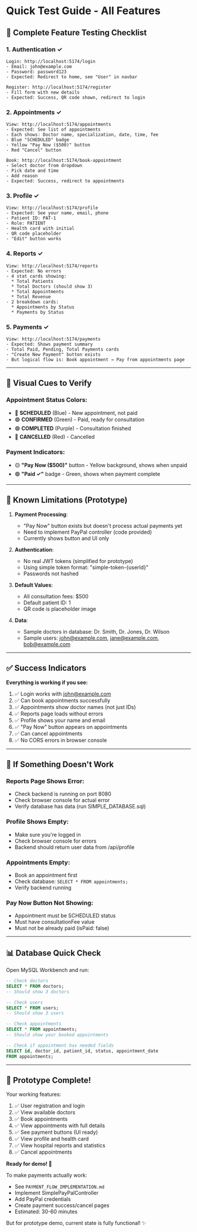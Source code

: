 # Quick Test Guide - All Features

## 🧪 Complete Feature Testing Checklist

### 1. Authentication ✓
```
Login: http://localhost:5174/login
- Email: john@example.com
- Password: password123
- Expected: Redirect to home, see "User" in navbar

Register: http://localhost:5174/register
- Fill form with new details
- Expected: Success, QR code shown, redirect to login
```

### 2. Appointments ✓
```
View: http://localhost:5174/appointments
- Expected: See list of appointments
- Each shows: Doctor name, specialization, date, time, fee
- Blue "SCHEDULED" badge
- Yellow "Pay Now ($500)" button
- Red "Cancel" button

Book: http://localhost:5174/book-appointment
- Select doctor from dropdown
- Pick date and time
- Add reason
- Expected: Success, redirect to appointments
```

### 3. Profile ✓
```
View: http://localhost:5174/profile
- Expected: See your name, email, phone
- Patient ID: PAT-1
- Role: PATIENT
- Health card with initial
- QR code placeholder
- "Edit" button works
```

### 4. Reports ✓
```
View: http://localhost:5174/reports
- Expected: No errors
- 4 stat cards showing:
  * Total Patients
  * Total Doctors (should show 3)
  * Total Appointments
  * Total Revenue
- 2 breakdown cards:
  * Appointments by Status
  * Payments by Status
```

### 5. Payments ✓
```
View: http://localhost:5174/payments
- Expected: Shows payment summary
- Total Paid, Pending, Total Payments cards
- "Create New Payment" button exists
- But logical flow is: Book appointment → Pay from appointments page
```

---

## 🎨 Visual Cues to Verify

### Appointment Status Colors:
- 🔵 **SCHEDULED** (Blue) - New appointment, not paid
- 🟢 **CONFIRMED** (Green) - Paid, ready for consultation
- 🟣 **COMPLETED** (Purple) - Consultation finished
- 🔴 **CANCELLED** (Red) - Cancelled

### Payment Indicators:
- 🟡 **"Pay Now ($500)"** button - Yellow background, shows when unpaid
- 🟢 **"Paid ✓"** badge - Green, shows when payment complete

---

## 🐛 Known Limitations (Prototype)

1. **Payment Processing**:
   - "Pay Now" button exists but doesn't process actual payments yet
   - Need to implement PayPal controller (code provided)
   - Currently shows button and UI only

2. **Authentication**:
   - No real JWT tokens (simplified for prototype)
   - Using simple token format: "simple-token-{userId}"
   - Passwords not hashed

3. **Default Values**:
   - All consultation fees: $500
   - Default patient ID: 1
   - QR code is placeholder image

4. **Data**:
   - Sample doctors in database: Dr. Smith, Dr. Jones, Dr. Wilson
   - Sample users: john@example.com, jane@example.com, bob@example.com

---

## ✅ Success Indicators

**Everything is working if you see:**

1. ✅ Login works with john@example.com
2. ✅ Can book appointments successfully
3. ✅ Appointments show doctor names (not just IDs)
4. ✅ Reports page loads without errors
5. ✅ Profile shows your name and email
6. ✅ "Pay Now" button appears on appointments
7. ✅ Can cancel appointments
8. ✅ No CORS errors in browser console

---

## 🚨 If Something Doesn't Work

### Reports Page Shows Error:
- Check backend is running on port 8080
- Check browser console for actual error
- Verify database has data (run SIMPLE_DATABASE.sql)

### Profile Shows Empty:
- Make sure you're logged in
- Check browser console for errors
- Backend should return user data from /api/profile

### Appointments Empty:
- Book an appointment first
- Check database: `SELECT * FROM appointments;`
- Verify backend running

### Pay Now Button Not Showing:
- Appointment must be SCHEDULED status
- Must have consultationFee value
- Must not be already paid (isPaid: false)

---

## 📊 Database Quick Check

Open MySQL Workbench and run:

```sql
-- Check doctors
SELECT * FROM doctors;
-- Should show 3 doctors

-- Check users
SELECT * FROM users;
-- Should show 3 users

-- Check appointments
SELECT * FROM appointments;
-- Should show your booked appointments

-- Check if appointment has needed fields
SELECT id, doctor_id, patient_id, status, appointment_date 
FROM appointments;
```

---

## 🎯 Prototype Complete!

Your working features:
1. ✅ User registration and login
2. ✅ View available doctors
3. ✅ Book appointments
4. ✅ View appointments with full details
5. ✅ See payment buttons (UI ready)
6. ✅ View profile and health card
7. ✅ View hospital reports and statistics
8. ✅ Cancel appointments

**Ready for demo! 🚀**

To make payments actually work:
- See `PAYMENT_FLOW_IMPLEMENTATION.md`
- Implement SimplePayPalController
- Add PayPal credentials
- Create payment success/cancel pages
- Estimated: 30-60 minutes

But for prototype demo, current state is fully functional! ✨
